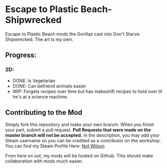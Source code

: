 # Escape to Plastic Beach- Shipwrecked
Escape to Plastic Beach mods the Gorillaz cast into Don't Starve: Shipwrecked. The art is my own.

## Progress:

### 2D:
- DONE: Is Vegetarian
- DONE: Can befriend animals easier
- WIP: Forgets recipes over time but has makeshift recipes to hold over til he's at a science machine.

## Contributing to the Mod
Simply fork this repository and make your own branch. When you finish your part, submit a pull request. **Pull Requests that were made on the master branch will not be accepted.** In the description, you may add your Steam username so you can be credited as a contributor on the workshop. You can find my Steam Profile Here: <a href="https://steamcommunity.com/id/not-wilson/" target="_blank">Not Wilson</a>

From here on out, my mods will be hosted on Github. This should make collaboration with mods much easier.
